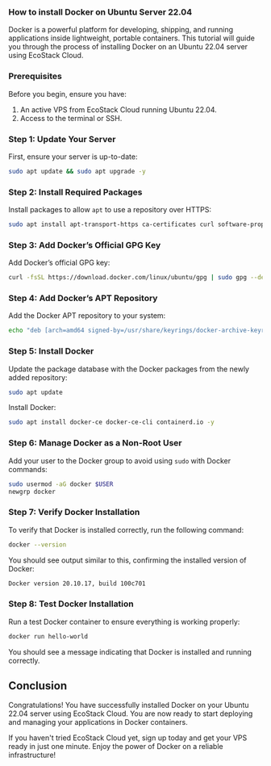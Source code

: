 ### How to install Docker on Ubuntu Server 22.04 ###

Docker is a powerful platform for developing, shipping, and running applications inside lightweight, portable containers. This tutorial will guide you through the process of installing Docker on an Ubuntu 22.04 server using EcoStack Cloud.

### Prerequisites

Before you begin, ensure you have:

1. An active VPS from EcoStack Cloud running Ubuntu 22.04.
2. Access to the terminal or SSH.

### Step 1: Update Your Server

First, ensure your server is up-to-date:

```sh
sudo apt update && sudo apt upgrade -y
```

### Step 2: Install Required Packages

Install packages to allow `apt` to use a repository over HTTPS:

```sh
sudo apt install apt-transport-https ca-certificates curl software-properties-common -y
```

### Step 3: Add Docker’s Official GPG Key

Add Docker’s official GPG key:

```sh
curl -fsSL https://download.docker.com/linux/ubuntu/gpg | sudo gpg --dearmor -o /usr/share/keyrings/docker-archive-keyring.gpg
```

### Step 4: Add Docker’s APT Repository

Add the Docker APT repository to your system:

```sh
echo "deb [arch=amd64 signed-by=/usr/share/keyrings/docker-archive-keyring.gpg] https://download.docker.com/linux/ubuntu $(lsb_release -cs) stable" | sudo tee /etc/apt/sources.list.d/docker.list > /dev/null
```

### Step 5: Install Docker

Update the package database with the Docker packages from the newly added repository:

```sh
sudo apt update
```

Install Docker:

```sh
sudo apt install docker-ce docker-ce-cli containerd.io -y
```

### Step 6: Manage Docker as a Non-Root User

Add your user to the Docker group to avoid using `sudo` with Docker commands:

```sh
sudo usermod -aG docker $USER
newgrp docker
```

### Step 7: Verify Docker Installation

To verify that Docker is installed correctly, run the following command:

```sh
docker --version
```

You should see output similar to this, confirming the installed version of Docker:

```sh
Docker version 20.10.17, build 100c701
```

### Step 8: Test Docker Installation

Run a test Docker container to ensure everything is working properly:

```sh
docker run hello-world
```

You should see a message indicating that Docker is installed and running correctly.

## Conclusion

Congratulations! You have successfully installed Docker on your Ubuntu 22.04 server using EcoStack Cloud. You are now ready to start deploying and managing your applications in Docker containers.

If you haven't tried EcoStack Cloud yet, sign up today and get your VPS ready in just one minute. Enjoy the power of Docker on a reliable infrastructure!
